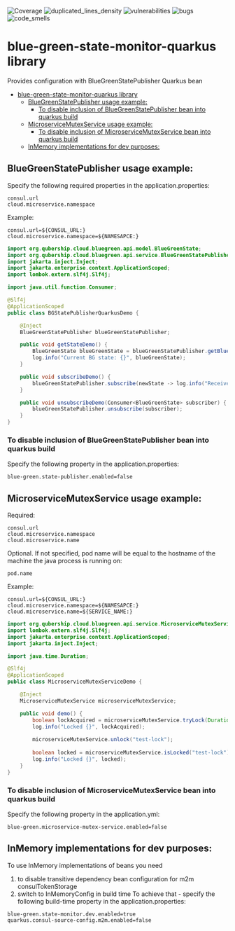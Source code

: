 ![Coverage](https://sonarcloud.io/api/project_badges/measure?metric=coverage&project=Netcracker_qubership-core-blue-green-state-monitor-quarkus)
![duplicated_lines_density](https://sonarcloud.io/api/project_badges/measure?metric=duplicated_lines_density&project=Netcracker_qubership-core-blue-green-state-monitor-quarkus)
![vulnerabilities](https://sonarcloud.io/api/project_badges/measure?metric=vulnerabilities&project=Netcracker_qubership-core-blue-green-state-monitor-quarkus)
![bugs](https://sonarcloud.io/api/project_badges/measure?metric=bugs&project=Netcracker_qubership-core-blue-green-state-monitor-quarkus)
![code_smells](https://sonarcloud.io/api/project_badges/measure?metric=code_smells&project=Netcracker_qubership-core-blue-green-state-monitor-quarkus)

# blue-green-state-monitor-quarkus library
Provides configuration with BlueGreenStatePublisher Quarkus bean

<!-- TOC -->
* [blue-green-state-monitor-quarkus library](#blue-green-state-monitor-quarkus-library)
  * [BlueGreenStatePublisher usage example:](#bluegreenstatepublisher-usage-example)
    * [To disable inclusion of BlueGreenStatePublisher bean into quarkus build](#to-disable-inclusion-of-bluegreenstatepublisher-bean-into-quarkus-build)
  * [MicroserviceMutexService usage example:](#microservicemutexservice-usage-example)
    * [To disable inclusion of MicroserviceMutexService bean into quarkus build](#to-disable-inclusion-of-microservicemutexservice-bean-into-quarkus-build)
  * [InMemory implementations for dev purposes:](#inmemory-implementations-for-dev-purposes)
<!-- TOC -->

## BlueGreenStatePublisher usage example:
Specify the following required properties in the application.properties:
~~~ properties
consul.url
cloud.microservice.namespace
~~~
Example:
~~~ properties
consul.url=${CONSUL_URL:} 
cloud.microservice.namespace=${NAMESAPCE:}
~~~

~~~ java 
import org.qubership.cloud.bluegreen.api.model.BlueGreenState;
import org.qubership.cloud.bluegreen.api.service.BlueGreenStatePublisher;
import jakarta.inject.Inject;
import jakarta.enterprise.context.ApplicationScoped;
import lombok.extern.slf4j.Slf4j;

import java.util.function.Consumer;

@Slf4j
@ApplicationScoped
public class BGStatePublisherQuarkusDemo {

    @Inject
    BlueGreenStatePublisher blueGreenStatePublisher;

    public void getStateDemo() {
        BlueGreenState blueGreenState = blueGreenStatePublisher.getBlueGreenState();
        log.info("Current BG state: {}", blueGreenState);
    }

    public void subscribeDemo() {
        blueGreenStatePublisher.subscribe(newState -> log.info("Received new BG state: {}", newState));
    }

    public void unsubscribeDemo(Consumer<BlueGreenState> subscriber) {
        blueGreenStatePublisher.unsubscribe(subscriber);
    }
}
~~~

### To disable inclusion of BlueGreenStatePublisher bean into quarkus build
Specify the following property in the application.properties:
~~~ properties
blue-green.state-publisher.enabled=false
~~~

## MicroserviceMutexService usage example:
Required:
~~~ properties
consul.url
cloud.microservice.namespace
cloud.microservice.name
~~~
Optional. If not specified, pod name will be equal to the hostname of the machine the java process is running on:
~~~ properties
pod.name
~~~
Example:
~~~ properties
consul.url=${CONSUL_URL:}
cloud.microservice.namespace=${NAMESAPCE:}
cloud.microservice.name=${SERVICE_NAME:}
~~~

~~~ java 
import org.qubership.cloud.bluegreen.api.service.MicroserviceMutexService;
import lombok.extern.slf4j.Slf4j;
import jakarta.enterprise.context.ApplicationScoped;
import jakarta.inject.Inject;

import java.time.Duration;

@Slf4j
@ApplicationScoped
public class MicroserviceMutexServiceDemo {

    @Inject
    MicroserviceMutexService microserviceMutexService;

    public void demo() {
        boolean lockAcquired = microserviceMutexService.tryLock(Duration.ofSeconds(30), "test-lock", "test reason");
        log.info("Locked {}", lockAcquired);
        
        microserviceMutexService.unlock("test-lock");
        
        boolean locked = microserviceMutexService.isLocked("test-lock");
        log.info("Locked {}", locked);
    }
}
~~~

### To disable inclusion of MicroserviceMutexService bean into quarkus build
Specify the following property in the application.yml:
~~~ properties
blue-green.microservice-mutex-service.enabled=false
~~~

## InMemory implementations for dev purposes:
To use InMemory implementations of beans you need 
1) to disable transitive dependency bean configuration for m2m consulTokenStorage
2) switch to InMemoryConfig in build time
To achieve that - specify the following build-time property in the application.properties:
~~~ properties
blue-green.state-monitor.dev.enabled=true
quarkus.consul-source-config.m2m.enabled=false
~~~